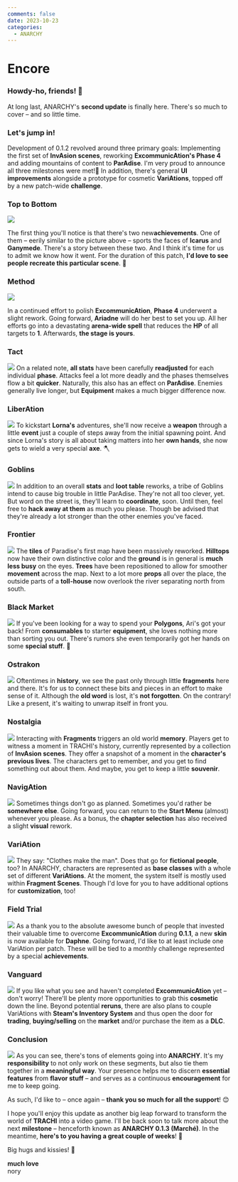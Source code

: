 ```yaml
---
comments: false
date: 2023-10-23
categories:
  - ANARCHY
---
```


# Encore

### **Howdy-ho, friends! 🤗**

At long last, ANARCHY's **second update** is finally here. 
There's so much to cover – and so little time.

### **Let's jump in!**
Development of 0.1.2 revolved around three primary goals: Implementing the first set of **InvAsion scenes**, reworking **ExcommunicAtion's Phase 4** and adding mountains of content to **ParAdise**. I'm very proud to announce all three milestones were met!🎉 In addition, there's general **UI improvements** alongside a prototype for cosmetic **VariAtions**, topped off by a new patch-wide **challenge**.

### **Top to Bottom**
![](../../../../../assets/blog/images/steam/2023/e1164c0b231b0e0d5f601d2b631526be8887567f.png)

The first thing you'll notice is that there's two new**achievements**. One of them – eerily similar to the picture above – sports the faces of **Icarus** and **Ganymede**. There's a story between these two. And I think it's time for us to admit we know how it went. For the duration of this patch, **I'd love to see people recreate this particular scene**. 👀

### **Method**
![](../../../../../assets/blog/images/steam/2023/d43b2de8804810147328d9f65282de83b4b5df5f.png)

In a continued effort to polish **ExcommunicAtion**, **Phase 4** underwent a slight rework. Going forward, **Ariadne** will do her best to set you up. All her efforts go into a devastating **arena-wide spell** that reduces the **HP** of all targets to **1**. Afterwards, **the stage is yours**.

### **Tact**
![](../../../../../assets/blog/images/steam/2023/01197f1a6e4ef8f066fc39e9c5e194c39b8931e4.gif)
On a related note, **all stats** have been carefully **readjusted** for each individual **phase**. Attacks feel a lot more deadly and the phases themselves flow a bit **quicker**. Naturally, this also has an effect on **ParAdise**. Enemies generally live longer, but **Equipment** makes a much bigger difference now.

### **LiberAtion**
![](../../../../../assets/blog/images/steam/2023/c0d23f4fd9eebc26a95c3fe912e1f45e21254843.png)
To kickstart **Lorna's** adventures, she'll now receive a **weapon** through a little **event** just a couple of steps away from the initial spawning point. And since Lorna's story is all about taking matters into her **own hands**, she now gets to wield a very special **axe**. 🪓

### **Goblins**
![](../../../../../assets/blog/images/steam/2023/1c080a2abbbfe5bde58b17dcce7174b7b0778d80.png)
In addition to an overall **stats** and **loot table** reworks, a tribe of Goblins intend to cause big trouble in little ParAdise. They're not all too clever, yet. But word on the street is, they'll learn to **coordinate**, soon. Until then, feel free to **hack away at them** as much you please. Though be advised that they're already a lot stronger than the other enemies you've faced.

### **Frontier**
![](../../../../../assets/blog/images/steam/2023/5d6d6d38ca4e482caa06155b337e35a7cf1a1b9d.png)
The **tiles** of Paradise's first map have been massively reworked. **Hilltops** now have their own distinctive color and the **ground** is in general is **much less busy** on the eyes. **Trees** have been repositioned to allow for smoother **movement** across the map. Next to a lot more **props** all over the place, the outside parts of a **toll-house** now overlook the river separating north from south.

### **Black Market**
![](../../../../../assets/blog/images/steam/2023/580347b4af236dc91b024e86d2c60aafc9057964.png)
If you've been looking for a way to spend your **Polygons**, Ari's got your back! From **consumables** to starter **equipment**, she loves nothing more than sorting you out. There's rumors she even temporarily got her hands on some **special stuff**. 👀

### **Ostrakon**
![](../../../../../assets/blog/images/steam/2023/bfe36164edbdab313b0fdb1e39cf5f4c34328e86.png)
Oftentimes in **history**, we see the past only through little **fragments** here and there. It's for us to connect these bits and pieces in an effort to make sense of it. Although the **old word** is lost, it's **not forgotten**. On the contrary! Like a present, it's waiting to unwrap itself in front you.

### **Nostalgia**
![](../../../../../assets/blog/images/steam/2023/c131b33308a12ffa723c0ffc4a45560d088283a5.png)
Interacting with **Fragments** triggers an old world **memory**. Players get to witness a moment in TRACHI's history, currently represented by a collection of **InvAsion scenes**. They offer a snapshot of a moment in the **character's previous lives**. The characters get to remember, and you get to find something out about them. And maybe, you get to keep a little **souvenir**.

### **NavigAtion**
![](../../../../../assets/blog/images/steam/2023/f5f929ef54499c4cffb97e863a2ec23717383ab8.png)
Sometimes things don't go as planned. Sometimes you'd rather be **somewhere else**. Going forward, you can return to the **Start Menu** (almost) whenever you please. As a bonus, the **chapter selection** has also received a slight **visual** rework.

### **VariAtion**
![](../../../../../assets/blog/images/steam/2023/f358f0d194d17a7aa7ac7348fe46903bf011c27d.png)
They say: "Clothes make the man". Does that go for **fictional people**, too? In ANARCHY, characters are represented as **base classes** with a whole set of different **VariAtions**. At the moment, the system itself is mostly used within **Fragment Scenes**. Though I'd love for you to have additional options for **customization**, too!

### **Field Trial**
![](../../../../../assets/blog/images/steam/2023/39eb04cfbc27da4d31149ef51fe90ca65802b52d.png)
As a thank you to the absolute awesome bunch of people that invested their valuable time to overcome **ExcommunicAtion** during **0.1.1**, a new **skin** is now available for **Daphne**. Going forward, I'd like to at least include one VariAtion per patch. These will be tied to a monthly challenge represented by a special **achievements**.

### **Vanguard**
![](../../../../../assets/blog/images/steam/2023/d0a1384a11ead3b11434688427d2cd1c0360f6d3.png)
If you like what you see and haven't completed **ExcommunicAtion** yet – don't worry! There'll be plenty more opportunities to grab this **cosmetic** down the line. Beyond potential **reruns**, there are also plans to couple VariAtions with **Steam's Inventory System** and thus open the door for **trading**, **buying/selling** on the **market** and/or purchase the item as a **DLC**.

### **Conclusion**
![](../../../../../assets/blog/images/steam/2023/d0101c9bc85bc25d713a3c379b3645b8bedaf046.png)
As you can see, there's tons of elements going into **ANARCHY**. It's my **responsibility** to not only work on these segments, but also tie them together in a **meaningful way**. Your presence helps me to discern **essential features** from **flavor stuff** – and serves as a continuous **encouragement** for me to keep going. 

As such, I'd like to – once again – **thank you so much for all the support**! 😊

I hope you'll enjoy this update as another big leap forward to transform the world of **TRACHI** into a video game. I'll be back soon to talk more about the next **milestone** – henceforth known as **ANARCHY 0.1.3 (Marché)**. In the meantime, **here's to you having a great couple of weeks**! 🍻

Big hugs and kissies! 🥰

**much love**  
nory
